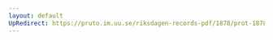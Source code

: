```yaml
---
layout: default
UpRedirect: https://pruto.im.uu.se/riksdagen-records-pdf/1878/prot-1878--fk--020.pdf
---
```


